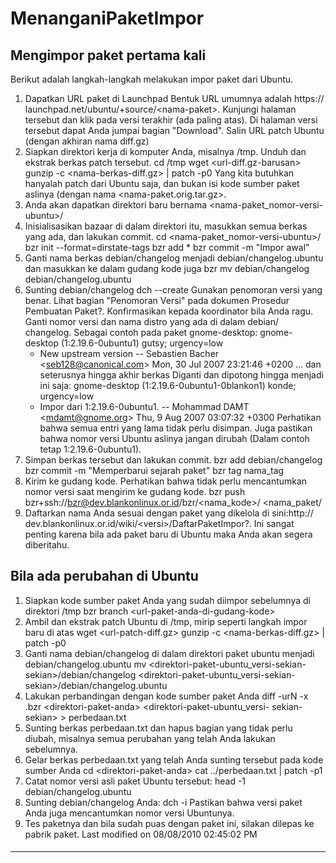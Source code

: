 # MenanganiPaketImpor
## Mengimpor paket pertama kali
Berikut adalah langkah-langkah melakukan impor paket dari Ubuntu.
   1. Dapatkan URL paket di Launchpad Bentuk URL umumnya adalah ​https://
      launchpad.net/ubuntu/+source/<nama-paket\>. Kunjungi halaman tersebut dan
      klik pada versi terakhir (ada paling atas). Di halaman versi tersebut
      dapat Anda jumpai bagian "Download". Salin URL patch Ubuntu (dengan
      akhiran nama diff.gz)
   2. Siapkan direktori kerja di komputer Anda, misalnya /tmp. Unduh dan
      ekstrak berkas patch tersebut.
      cd /tmp
      wget <url-diff.gz-barusan\>
      gunzip -c <nama-berkas-diff.gz\> | patch -p0
      Yang kita butuhkan hanyalah patch dari Ubuntu saja, dan bukan isi kode
      sumber paket aslinya (dengan nama <nama-paket.orig.tar.gz\>.
   3. Anda akan dapatkan direktori baru bernama <nama-paket_nomor-versi-
      ubuntu\>/
   4. Inisialisasikan bazaar di dalam direktori itu, masukkan semua berkas yang
      ada, dan lakukan commit.
      cd <nama-paket_nomor-versi-ubuntu\>/
      bzr init --format=dirstate-tags
      bzr add *
      bzr commit -m "Impor awal"
   5. Ganti nama berkas debian/changelog menjadi debian/changelog.ubuntu dan
      masukkan ke dalam gudang kode juga
      bzr mv debian/changelog debian/changelog.ubuntu
   6. Sunting debian/changelog
      dch --create
      Gunakan penomoran versi yang benar. Lihat bagian "Penomoran Versi" pada
      dokumen Prosedur Pembuatan Paket?. Konfirmasikan kepada koordinator bila
      Anda ragu. Ganti nomor versi dan nama distro yang ada di dalam debian/
      changelog. Sebagai contoh pada paket gnome-desktop:
      gnome-desktop (1:2.19.6-0ubuntu1) gutsy; urgency=low
        * New upstream version
       -- Sebastien Bacher <seb128@canonical.com\>  Mon, 30 Jul 2007 23:21:46
      +0200
        ... dan seterusnya hingga akhir berkas
      Diganti dan dipotong hingga menjadi ini saja:
      gnome-desktop (1:2.19.6-0ubuntu1-0blankon1) konde; urgency=low
        * Impor dari 1:2.19.6-0ubuntu1.
       -- Mohammad DAMT <mdamt@gnome.org\>  Thu,  9 Aug 2007 03:07:32 +0300
          Perhatikan bahwa semua entri yang lama tidak perlu
          disimpan. Juga pastikan bahwa nomor versi Ubuntu aslinya
          jangan dirubah (Dalam contoh tetap 1:2.19.6-0ubuntu1).
   1. Simpan berkas tersebut dan lakukan commit.
      bzr add debian/changelog
      bzr commit -m "Memperbarui sejarah paket"
      bzr tag nama_tag
   2. Kirim ke gudang kode. Perhatikan bahwa tidak perlu mencantumkan nomor
      versi saat mengirim ke gudang kode.
      bzr push bzr+ssh://bzr@dev.blankonlinux.or.id/bzr/<nama_kode\>/
      <nama_paket/
   3. Daftarkan nama Anda sesuai dengan paket yang dikelola di sini: ​http://
      dev.blankonlinux.or.id/wiki/<versi\>/DaftarPaketImpor?. Ini sangat penting
      karena bila ada paket baru di Ubuntu maka Anda akan segera diberitahu.
## Bila ada perubahan di Ubuntu
   1. Siapkan kode sumber paket Anda yang sudah diimpor sebelumnya di direktori
      /tmp
      bzr branch <url-paket-anda-di-gudang-kode\>
   2. Ambil dan ekstrak patch Ubuntu di /tmp, mirip seperti langkah impor baru
      di atas
      wget <url-patch-diff.gz\>
      gunzip -c <nama-berkas-diff.gz\> | patch -p0
   3. Ganti nama debian/changelog di dalam direktori paket ubuntu menjadi
      debian/changelog.ubuntu
      mv <direktori-paket-ubuntu_versi-sekian-sekian\>/debian/changelog
      <direktori-paket-ubuntu_versi-sekian-sekian\>/debian/changelog.ubuntu
   4. Lakukan perbandingan dengan kode sumber paket Anda
      diff -urN -x .bzr <direktori-paket-anda\> <direktori-paket-ubuntu_versi-
      sekian-sekian\> > perbedaan.txt
   5. Sunting berkas perbedaan.txt dan hapus bagian yang tidak perlu diubah,
      misalnya semua perubahan yang telah Anda lakukan sebelumnya.
   6. Gelar berkas perbedaan.txt yang telah Anda sunting tersebut pada kode
      sumber Anda
      cd <direktori-paket-anda\>
      cat ../perbedaan.txt | patch -p1
   7. Catat nomor versi asli paket Ubuntu tersebut:
      head -1 debian/changelog.ubuntu
   8. Sunting debian/changelog Anda:
      dch -i
      Pastikan bahwa versi paket Anda juga mencantumkan nomor versi Ubuntunya.
   9. Tes paketnya dan bila sudah puas dengan paket ini, silakan dilepas ke
      pabrik paket.
Last modified on 08/08/2010 02:45:02 PM
####






---
